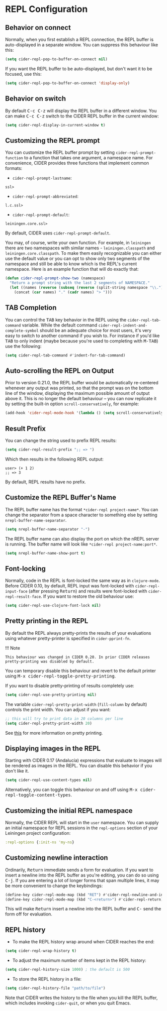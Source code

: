 # REPL Configuration

## Behavior on connect

Normally, when you first establish a REPL connection, the REPL buffer is
auto-displayed in a separate window. You can suppress this behaviour
like this:

```el
(setq cider-repl-pop-to-buffer-on-connect nil)
```

If you want the REPL buffer to be auto-displayed, but don't want it to be
focused, use this:

```el
(setq cider-repl-pop-to-buffer-on-connect 'display-only)
```

## Behavior on switch

By default <kbd>C-c C-z</kbd> will display the REPL buffer in a
different window.  You can make <kbd>C-c C-z</kbd> switch to the CIDER
REPL buffer in the current window:

```el
(setq cider-repl-display-in-current-window t)
```

## Customizing the REPL prompt

You can customize the REPL buffer prompt by setting
`cider-repl-prompt-function` to a function that takes one
argument, a namespace name. For convenience, CIDER provides three
functions that implement common formats:

* `cider-repl-prompt-lastname`:

```
ssl>
```

* `cider-repl-prompt-abbreviated`:

```
l.c.ssl>
```

* `cider-repl-prompt-default`:

```
leiningen.core.ssl>
```

By default, CIDER uses `cider-repl-prompt-default`.

You may, of course, write your own function. For example, in `leiningen` there
are two namespaces with similar names - `leiningen.classpath` and
`leiningen.core.classpath`. To make them easily recognizable you can either
use the default value or you can opt to show only two segments of the
namespace and still be able to know which is the REPL's current
namespace. Here is an example function that will do exactly that:

```el
(defun cider-repl-prompt-show-two (namespace)
  "Return a prompt string with the last 2 segments of NAMESPACE."
  (let ((names (reverse (subseq (reverse (split-string namespace "\\.")) 0 2))))
    (concat (car names) "." (cadr names) "> ")))
```

## TAB Completion

You can control the <kbd>TAB</kbd> key behavior in the REPL using the
`cider-repl-tab-command` variable.  While the default command
`cider-repl-indent-and-complete-symbol` should be an adequate choice for
most users, it's very easy to switch to another command if you wish
to. For instance if you'd like <kbd>TAB</kbd> to only indent (maybe
because you're used to completing with <kbd>M-TAB</kbd>) use the
following:

```el
(setq cider-repl-tab-command #'indent-for-tab-command)
```

## Auto-scrolling the REPL on Output

Prior to version 0.21.0, the REPL buffer would be automatically re-centered
whenever any output was printed, so that the prompt was on the bottom line of
the window, displaying the maximum possible amount of output above it. This is
no longer the default behaviour – you can now replicate it by setting the
built-in option `scroll-conservatively`, for example:

```el
(add-hook 'cider-repl-mode-hook '(lambda () (setq scroll-conservatively 101)))
```

## Result Prefix

You can change the string used to prefix REPL results:

```el
(setq cider-repl-result-prefix ";; => ")
```

Which then results in the following REPL output:

```
user> (+ 1 2)
;; => 3
```

By default, REPL results have no prefix.

## Customize the REPL Buffer's Name

The REPL buffer name has the format `*cider-repl project-name*`.  You
can change the separator from a space character to something else by
setting `nrepl-buffer-name-separator`.

```el
(setq nrepl-buffer-name-separator "-")
```

The REPL buffer name can also display the port on which the nREPL server is running.
The buffer name will look like `*cider-repl project-name:port*`.

```el
(setq nrepl-buffer-name-show-port t)
```

## Font-locking

Normally, code in the REPL is font-locked the same way as in
`clojure-mode`. Before CIDER 0.10, by default, REPL input was
font-locked with `cider-repl-input-face` (after pressing
<kbd>Return</kbd>) and results were font-locked with
`cider-repl-result-face`. If you want to restore the old behaviour
use:

```el
(setq cider-repl-use-clojure-font-lock nil)
```

## Pretty printing in the REPL

By default the REPL always pretty-prints the results of your
evaluations using whatever pretty-printer is specified in `cider-pprint-fn`.

!!! Note

    This behaviour was changed in CIDER 0.20. In prior CIDER releases
    pretty-printing was disabled by default.

You can temporary disable this behaviour and revert to the default
printer using <kbd>M-x cider-repl-toggle-pretty-printing</kbd>.

If you want to disable pretty-printing of results completely use:

```el
(setq cider-repl-use-pretty-printing nil)
```

The variable `cider-repl-pretty-print-width` (`fill-column` by default) controls
the print width. You can adjust if you want:

```el
;; this will try to print data in 20 columns per line
(setq cider-repl-pretty-print-width 20)
```

See [this](../pretty_printing) for more
information on pretty printing.

## Displaying images in the REPL

Starting with CIDER 0.17 (Andalucía) expressions that evaluate to
images will be rendered as images in the REPL. You can disable this
behavior if you don't like it.

```el
(setq cider-repl-use-content-types nil)
```

Alternatively, you can toggle this behaviour on and off using <kbd>M-x
cider-repl-toggle-content-types</kbd>.

## Customizing the initial REPL namespace

Normally, the CIDER REPL will start in the `user` namespace.  You can
supply an initial namespace for REPL sessions in the `repl-options`
section of your Leiningen project configuration:

```clojure
:repl-options {:init-ns 'my-ns}
```

## Customizing newline interaction

Ordinarily, <kbd>Return</kbd> immediate sends a form for
evaluation. If you want to insert a newline into the REPL buffer as
you're editing, you can do so using <kbd>C-j</kbd>. If you are
entering a lot of longer forms that span multiple lines, it may be
more convenient to change the keybindings:

``` el
(define-key cider-repl-mode-map (kbd "RET") #'cider-repl-newline-and-indent)
(define-key cider-repl-mode-map (kbd "C-<return>") #'cider-repl-return)
```

This will make <kbd>Return</kbd> insert a newline into the REPL buffer
and <kbd>C-<Return></kbd> send the form off for evaluation.

## REPL history

* To make the REPL history wrap around when CIDER reaches the end:

```el
(setq cider-repl-wrap-history t)
```

* To adjust the maximum number of items kept in the REPL history:

```el
(setq cider-repl-history-size 1000) ; the default is 500
```

* To store the REPL history in a file:

```el
(setq cider-repl-history-file "path/to/file")
```

Note that CIDER writes the history to the file when you kill the REPL
buffer, which includes invoking `cider-quit`, or when you quit Emacs.
